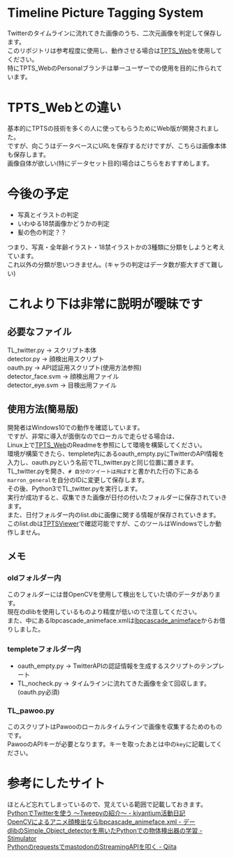 # Timeline Picture Tagging System  
Twitterのタイムラインに流れてきた画像のうち、二次元画像を判定して保存します。     
このリポジトリは参考程度に使用し、動作させる場合は[TPTS_Web](https://github.com/marron-akanishi/TPTS_web)を使用してください。  
特にTPTS_WebのPersonalブランチは単一ユーザーでの使用を目的に作られています。  

# TPTS_Webとの違い
基本的にTPTSの技術を多くの人に使ってもらうためにWeb版が開発されました。  
ですが、向こうはデータベースにURLを保存するだけですが、こちらは画像本体も保存します。  
画像自体が欲しい(特にデータセット目的)場合はこちらをおすすめします。

# 今後の予定

- 写真とイラストの判定  
- いわゆる18禁画像かどうかの判定 
- 髪の色の判定？？ 

つまり、写真・全年齢イラスト・18禁イラストかの3種類に分類をしようと考えています。  
これ以外の分類が思いつきません。(キャラの判定はデータ数が膨大すぎて難しい)

# これより下は非常に説明が曖昧です

## 必要なファイル  
TL_twitter.py -> スクリプト本体  
detector.py -> 顔検出用スクリプト  
oauth.py -> API認証用スクリプト(使用方法参照)  
detector_face.svm -> 顔検出用ファイル  
detector_eye.svm -> 目検出用ファイル  

## 使用方法(簡易版)  
開発者はWindows10での動作を確認しています。  
ですが、非常に導入が面倒なのでローカルで走らせる場合は、  
Linux上で[TPTS_Web](https://github.com/marron-akanishi/TPTS_web)のReadmeを参照にして環境を構築してください。  
環境が構築できたら、templete内にあるoauth_empty.pyにTwitterのAPI情報を入力し、oauth.pyという名前でTL_twitter.pyと同じ位置に置きます。  
TL_twitter.pyを開き、`# 自分のツイートは飛ばす`と書かれた行の下にある`marron_general`を自分のIDに変更して保存します。  
その後、Python3でTL_twitter.pyを実行します。  
実行が成功すると、収集できた画像が日付の付いたフォルダーに保存されていきます。  
また、日付フォルダー内のlist.dbに画像に関する情報が保存されていきます。  
このlist.dbは[TPTSViewer](https://github.com/marron-akanishi/TPTSViewer)で確認可能ですが、このツールはWindowsでしか動作しません。  

## メモ  
### oldフォルダー内  
このフォルダーには昔OpenCVを使用して検出をしていた頃のデータがあります。  
現在のdlibを使用しているものより精度が低いので注意してください。  
また、中にあるlbpcascade_animeface.xmlは[lbpcascade_animeface](https://github.com/nagadomi/lbpcascade_animeface)からお借りしました。

### templeteフォルダー内  
- oauth_empty.py -> TwitterAPIの認証情報を生成するスクリプトのテンプレート
- TL_nocheck.py -> タイムラインに流れてきた画像を全て回収します。(oauth.py必須)

### TL_pawoo.py
このスクリプトはPawooのローカルタイムラインで画像を収集するためのものです。  
PawooのAPIキーが必要となります。キーを取ったあとは中の`key`に記載してください。  

# 参考にしたサイト
ほとんど忘れてしまっているので、覚えている範囲で記載しておきます。  
[PythonでTwitterを使う 〜Tweepyの紹介〜 - kivantium活動日記](https://goo.gl/aE1Yi6)  
[OpenCVによるアニメ顔検出ならlbpcascade_animeface.xml - デー](https://goo.gl/TLg4wK)  
[dlibのSimple_Object_detectorを用いたPythonでの物体検出器の学習 - Stimulator](https://goo.gl/qWn92M)  
[PythonのrequestsでmastodonのStreamingAPIを叩く - Qiita](https://goo.gl/xOzB5V)
